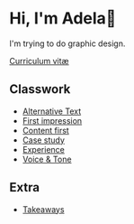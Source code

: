 # Hi, I'm Adela🥂

I'm trying to do graphic design.

<a href="https://adelakromp.myportfolio.com/en">Curriculum vitæ</a>

## Classwork

- [Alternative Text](01-alternative-text/index.md)
- [First impression](02-first-impression/index.md)
- [Content first](03-content-first/index.md)
- [Case study](04-case-study/index.md)
- [Experience](05-experience/index.md)
- [Voice & Tone](06-voice-tone/index.md)

## Extra

- [Takeaways](07-takeaways/index.md)

